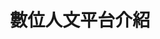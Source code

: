 ---
title: "數位人文平台介紹"
description: "this is meta description"
draft: false
bg_image: "images/DRP.PNG"
---